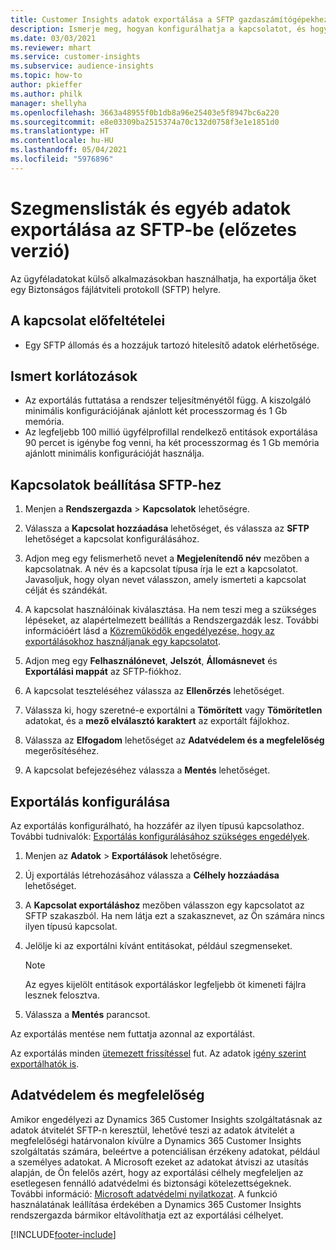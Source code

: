 ```yaml
---
title: Customer Insights adatok exportálása a SFTP gazdaszámítógépekhez
description: Ismerje meg, hogyan konfigurálhatja a kapcsolatot, és hogyan exportálhatja az SFTP helyre.
ms.date: 03/03/2021
ms.reviewer: mhart
ms.service: customer-insights
ms.subservice: audience-insights
ms.topic: how-to
author: pkieffer
ms.author: philk
manager: shellyha
ms.openlocfilehash: 3663a48955f0b1db8a96e25403e5f8947bc6a220
ms.sourcegitcommit: e8e03309ba2515374a70c132d0758f3e1e1851d0
ms.translationtype: HT
ms.contentlocale: hu-HU
ms.lasthandoff: 05/04/2021
ms.locfileid: "5976896"
---
```

# <a name="export-segment-lists-and-other-data-to-sftp-preview"></a>Szegmenslisták és egyéb adatok exportálása az SFTP-be (előzetes verzió)

Az ügyféladatokat külső alkalmazásokban használhatja, ha exportálja őket egy Biztonságos fájlátviteli protokoll (SFTP) helyre.

## <a name="prerequisites-for-connection"></a>A kapcsolat előfeltételei

- Egy SFTP állomás és a hozzájuk tartozó hitelesítő adatok elérhetősége.

## <a name="known-limitations"></a>Ismert korlátozások

- Az exportálás futtatása a rendszer teljesítményétől függ. A kiszolgáló minimális konfigurációjának ajánlott két processzormag és 1 Gb memória. 
- Az legfeljebb 100 millió ügyfélprofillal rendelkező entitások exportálása 90 percet is igénybe fog venni, ha két processzormag és 1 Gb memória ajánlott minimális konfigurációját használja. 

## <a name="set-up-connection-to-sftp"></a>Kapcsolatok beállítása SFTP-hez

1. Menjen a **Rendszergazda** > **Kapcsolatok** lehetőségre.

1. Válassza a **Kapcsolat hozzáadása** lehetőséget, és válassza az **SFTP** lehetőséget a kapcsolat konfigurálásához.

1. Adjon meg egy felismerhető nevet a **Megjelenítendő név** mezőben a kapcsolatnak. A név és a kapcsolat típusa írja le ezt a kapcsolatot. Javasoljuk, hogy olyan nevet válasszon, amely ismerteti a kapcsolat célját és szándékát.

1. A kapcsolat használóinak kiválasztása. Ha nem teszi meg a szükséges lépéseket, az alapértelmezett beállítás a Rendszergazdák lesz. További információért lásd a [Közreműködők engedélyezése, hogy az exportálásokhoz használjanak egy kapcsolatot](connections.md#allow-contributors-to-use-a-connection-for-exports).

1. Adjon meg egy **Felhasználónevet**, **Jelszót**, **Állomásnevet** és **Exportálási mappát** az SFTP-fiókhoz.

1. A kapcsolat teszteléséhez válassza az **Ellenőrzés** lehetőséget.

1. Válassza ki, hogy szeretné-e exportálni a **Tömörített** vagy **Tömörítetlen** adatokat, és a **mező elválasztó karaktert** az exportált fájlokhoz.

1. Válassza az **Elfogadom** lehetőséget az **Adatvédelem és a megfelelőség** megerősítéséhez.

1. A kapcsolat befejezéséhez válassza a **Mentés** lehetőséget.

## <a name="configure-an-export"></a>Exportálás konfigurálása

Az exportálás konfigurálható, ha hozzáfér az ilyen típusú kapcsolathoz. További tudnivalók: [Exportálás konfigurálásához szükséges engedélyek](export-destinations.md#set-up-a-new-export).

1. Menjen az **Adatok** > **Exportálások** lehetőségre.

1. Új exportálás létrehozásához válassza a **Célhely hozzáadása** lehetőséget.

1. A **Kapcsolat exportáláshoz** mezőben válasszon egy kapcsolatot az SFTP szakaszból. Ha nem látja ezt a szakasznevet, az Ön számára nincs ilyen típusú kapcsolat.

1. Jelölje ki az exportálni kívánt entitásokat, például szegmenseket.

   > [!NOTE]
   > Az egyes kijelölt entitások exportáláskor legfeljebb öt kimeneti fájlra lesznek felosztva. 

1. Válassza a **Mentés** parancsot.

Az exportálás mentése nem futtatja azonnal az exportálást.

Az exportálás minden [ütemezett frissítéssel](system.md#schedule-tab) fut. Az adatok [igény szerint exportálhatók is](export-destinations.md#run-exports-on-demand). 

## <a name="data-privacy-and-compliance"></a>Adatvédelem és megfelelőség

Amikor engedélyezi az Dynamics 365 Customer Insights szolgáltatásnak az adatok átvitelét SFTP-n keresztül, lehetővé teszi az adatok átvitelét a megfelelőségi határvonalon kívülre a Dynamics 365 Customer Insights szolgáltatás számára, beleértve a potenciálisan érzékeny adatokat, például a személyes adatokat. A Microsoft ezeket az adatokat átviszi az utasítás alapján, de Ön felelős azért, hogy az exportálási célhely megfeleljen az esetlegesen fennálló adatvédelmi és biztonsági kötelezettségeknek. További információ: [Microsoft adatvédelmi nyilatkozat](https://go.microsoft.com/fwlink/?linkid=396732).
A funkció használatának leállítása érdekében a Dynamics 365 Customer Insights rendszergazda bármikor eltávolíthatja ezt az exportálási célhelyet.

[!INCLUDE[footer-include](../includes/footer-banner.md)]
